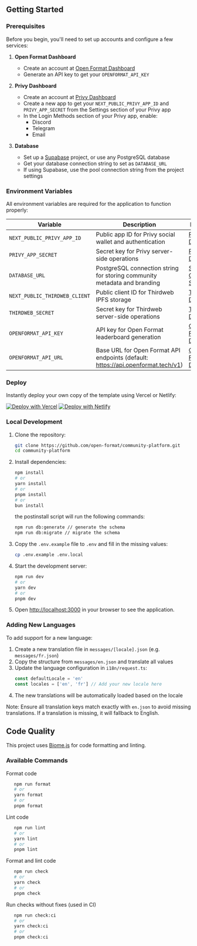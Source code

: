 ## Getting Started

### Prerequisites

Before you begin, you'll need to set up accounts and configure a few services:

1. **Open Format Dashboard**

   - Create an account at [Open Format Dashboard](https://app.openformat.tech)
   - Generate an API key to get your `OPENFORMAT_API_KEY`

2. **Privy Dashboard**

   - Create an account at [Privy Dashboard](https://dashboard.privy.io)
   - Create a new app to get your `NEXT_PUBLIC_PRIVY_APP_ID` and `PRIVY_APP_SECRET` from the Settings section of your Privy app
   - In the Login Methods section of your Privy app, enable:
     - Discord
     - Telegram
     - Email

3. **Database**
   - Set up a [Supabase](https://supabase.com) project, or use any PostgreSQL database
   - Get your database connection string to set as `DATABASE_URL`
   - If using Supabase, use the pool connection string from the project settings

### Environment Variables

All environment variables are required for the application to function properly:

| Variable                      | Description                                                                      | Reference                                                                                       |
| ----------------------------- | -------------------------------------------------------------------------------- | ----------------------------------------------------------------------------------------------- |
| `NEXT_PUBLIC_PRIVY_APP_ID`    | Public app ID for Privy social wallet and authentication                         | [Privy Dashboard](https://dashboard.privy.io)                                                   |
| `PRIVY_APP_SECRET`            | Secret key for Privy server-side operations                                      | [Privy Dashboard](https://dashboard.privy.io)                                                   |
| `DATABASE_URL`                | PostgreSQL connection string for storing community metadata and branding         | [Supabase Connection Strings](https://supabase.com/docs/guides/database/connecting-to-postgres) |
| `NEXT_PUBLIC_THIRDWEB_CLIENT` | Public client ID for Thirdweb IPFS storage                                       | [Thirdweb Dashboard](https://thirdweb.com/dashboard)                                            |
| `THIRDWEB_SECRET`             | Secret key for Thirdweb server-side operations                                   | [Thirdweb Dashboard](https://thirdweb.com/dashboard)                                            |
| `OPENFORMAT_API_KEY`          | API key for Open Format leaderboard generation                                   | [Open Format Dashboard](https://app.openformat.tech)                                            |
| `OPENFORMAT_API_URL`          | Base URL for Open Format API endpoints (default: https://api.openformat.tech/v1) | [Open Format Docs](https://docs.openformat.tech)                                                |

### Deploy

Instantly deploy your own copy of the template using Vercel or Netlify:

[![Deploy with Vercel](https://vercel.com/button)](https://vercel.com/new/clone?repository-url=https%3A%2F%2Fgithub.com%2Fopen-format%2Fcommunity-platform&env=NEXT_PUBLIC_PRIVY_APP_ID,PRIVY_SECRET,DATABASE_URL,NEXT_PUBLIC_THIRDWEB_CLIENT,THIRDWEB_SECRET,OPENFORMAT_API_KEY,OPENFORMAT_API_URL) [![Deploy with Netlify](https://www.netlify.com/img/deploy/button.svg)](https://app.netlify.com/start/deploy?repository=https://github.com/open-format/community-platform)

### Local Development

1. Clone the repository:

   ```bash
   git clone https://github.com/open-format/community-platform.git
   cd community-platform
   ```

2. Install dependencies:

   ```bash
   npm install
   # or
   yarn install
   # or
   pnpm install
   # or
   bun install
   ```

   the postinstall script will run the following commands:

   ```bash
   npm run db:generate // generate the schema
   npm run db:migrate // migrate the schema
   ```

3. Copy the `.env.example` file to `.env` and fill in the missing values:

   ```bash
   cp .env.example .env.local
   ```

4. Start the development server:

   ```bash
   npm run dev
   # or
   yarn dev
   # or
   pnpm dev
   ```

5. Open [http://localhost:3000](http://localhost:3000) in your browser to see the application.

### Adding New Languages

To add support for a new language:

1. Create a new translation file in `messages/[locale].json` (e.g. `messages/fr.json`)
2. Copy the structure from `messages/en.json` and translate all values
3. Update the language configuration in `i18n/request.ts`:
   ```typescript
   const defaultLocale = 'en'
   const locales = ['en', 'fr'] // Add your new locale here
   ```
4. The new translations will be automatically loaded based on the locale

Note: Ensure all translation keys match exactly with `en.json` to avoid missing translations. If a translation is missing, it will fallback to English.

## Code Quality

This project uses [Biome.js](https://biomejs.dev/) for code formatting and linting.

### Available Commands

Format code
```bash
   npm run format
   # or
   yarn format
   # or
   pnpm format
   ```
Lint code
```bash
   npm run lint
   # or
   yarn lint
   # or
   pnpm lint
   ```
Format and lint code
```bash
   npm run check
   # or
   yarn check
   # or
   pnpm check
   ```
Run checks without fixes (used in CI)
```bash
   npm run check:ci
   # or
   yarn check:ci
   # or
   pnpm check:ci
   ```